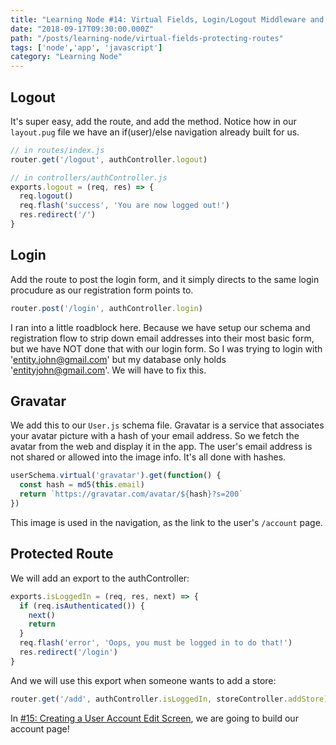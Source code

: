 ```yaml
---
title: "Learning Node #14: Virtual Fields, Login/Logout Middleware and Protecting Routes"
date: "2018-09-17T09:30:00.000Z"
path: "/posts/learning-node/virtual-fields-protecting-routes"
tags: ['node','app', 'javascript']
category: "Learning Node"
---
```


## Logout

It's super easy, add the route, and add the method. Notice how in our `layout.pug` file we have an if(user)/else navigation already built for us.

```js
// in routes/index.js
router.get('/logout', authController.logout)
```

```js
// in controllers/authController.js
exports.logout = (req, res) => {
  req.logout()
  req.flash('success', 'You are now logged out!')
  res.redirect('/')
}
```

## Login

Add the route to post the login form, and it simply directs to the same login procudure as our registration form points to.

```js
router.post('/login', authController.login)
```

I ran into a little roadblock here. Because we have setup our schema and registration flow to strip down email addresses into their most basic form, but we have NOT done that with our login form. So I was trying to login with 'entity.john@gmail.com' but my database only holds 'entityjohn@gmail.com'. We will have to fix this.

## Gravatar

We add this to our `User.js` schema file. Gravatar is a service that associates your avatar picture with a hash of your email address. So we fetch the avatar from the web and display it in the app. The user's email address is not shared or allowed into the image info. It's all done with hashes.

```js
userSchema.virtual('gravatar').get(function() {
  const hash = md5(this.email)
  return `https://gravatar.com/avatar/${hash}?s=200`
})
```

This image is used in the navigation, as the link to the user's `/account` page.

## Protected Route

We will add an export to the authController:

```js
exports.isLoggedIn = (req, res, next) => {
  if (req.isAuthenticated()) {
    next()
    return
  }
  req.flash('error', 'Oops, you must be logged in to do that!')
  res.redirect('/login')
}
```

And we will use this export when someone wants to add a store:

```js
router.get('/add', authController.isLoggedIn, storeController.addStore)
```

In [#15: Creating a User Account Edit Screen](/posts/learning-node/user-account-edit), we are going to build our account page!
